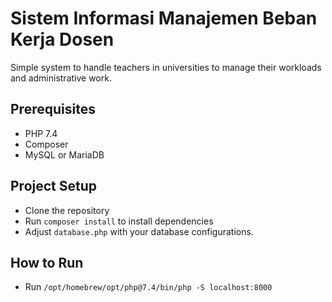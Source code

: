 # Sistem Informasi Manajemen Beban Kerja Dosen

Simple system to handle teachers in universities to manage their workloads and administrative work.

## Prerequisites
- PHP 7.4
- Composer
- MySQL or MariaDB

## Project Setup
- Clone the repository
- Run `composer install` to install dependencies
- Adjust `database.php` with your database configurations.

## How to Run
- Run `/opt/homebrew/opt/php@7.4/bin/php -S localhost:8000`